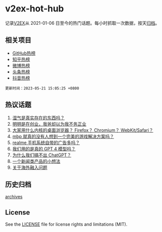 # v2ex-hot-hub

 记录[V2EX](https://www.v2ex.com/)从 2021-01-06 日至今的热门话题。每小时抓取一次数据，按天[归档](archives)。
 
 ## 相关项目

- [GitHub热榜](https://github.com/lonnyzhang423/github-hot-hub)
- [知乎热榜](https://github.com/lonnyzhang423/zhihu-hot-hub)
- [微博热榜](https://github.com/lonnyzhang423/weibo-hot-hub)
- [头条热榜](https://github.com/lonnyzhang423/toutiao-hot-hub)
- [抖音热榜](https://github.com/lonnyzhang423/douyin-hot-hub)


 `更新时间：2023-05-21 15:05:25 +0800`

## 热议话题

1. [湿气是真实存在的东西吗？](https://www.v2ex.com/t/941543)
1. [明明是在创业，我爸却以为我不务正业](https://www.v2ex.com/t/941572)
1. [大家用什么内核的桌面浏览器？ Firefox？ Chromium？ WebKit/Safari？](https://www.v2ex.com/t/941587)
1. [mbp 就真的没有人想到一个完美的游戏解决方案吗？](https://www.v2ex.com/t/941623)
1. [realme 手机系统自带的广告多吗？](https://www.v2ex.com/t/941638)
1. [我们用的是真的 GPT 4 模型吗？](https://www.v2ex.com/t/941544)
1. [为什么我们搞不出 ChatGPT？](https://www.v2ex.com/t/941606)
1. [一个新闻类产品的小想法](https://www.v2ex.com/t/941573)
1. [关于海外融入问题](https://www.v2ex.com/t/941654)

## 历史归档

[archives](archives)

## License

See the [LICENSE](LICENSE) file for license rights and limitations (MIT).
